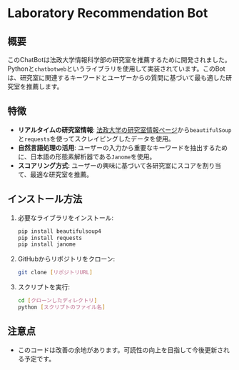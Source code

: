 # Laboratory Recommendation Bot

## 概要
このChatBotは法政大学情報科学部の研究室を推薦するために開発されました。Pythonと`chatbotweb`というライブラリを使用して実装されています。このBotは、研究室に関連するキーワードとユーザーからの質問に基づいて最も適した研究室を推薦します。

## 特徴
- **リアルタイムの研究室情報**: [法政大学の研究室情報ページ](https://nyushi.hosei.ac.jp/laboratory/faculty/1)から`beautifulSoup`と`requests`を使ってスクレイピングしたデータを使用。
- **自然言語処理の活用**: ユーザーの入力から重要なキーワードを抽出するために、日本語の形態素解析器である`Janome`を使用。
- **スコアリング方式**: ユーザーの興味に基づいて各研究室にスコアを割り当て、最適な研究室を推薦。

## インストール方法
1. 必要なライブラリをインストール:
    ```bash
    pip install beautifulsoup4
    pip install requests
    pip install janome
    ```

2. GitHubからリポジトリをクローン:
    ```bash
    git clone [リポジトリURL]
    ```

3. スクリプトを実行:
    ```bash
    cd [クローンしたディレクトリ]
    python [スクリプトのファイル名]
    ```

## 注意点
- このコードは改善の余地があります。可読性の向上を目指して今後更新される予定です。
